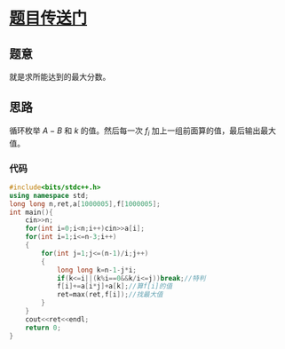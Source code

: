 # [题目传送门](https://www.luogu.com.cn/problem/AT_abc128_f)

## 题意

就是求所能达到的最大分数。

## 思路

循环枚举 $A-B$ 和 $k$ 的值。然后每一次 $f_{i}$ 加上一组前面算的值，最后输出最大值。

### 代码
```cpp
#include<bits/stdc++.h>
using namespace std;
long long n,ret,a[1000005],f[1000005];
int main(){
    cin>>n;
    for(int i=0;i<n;i++)cin>>a[i];
    for(int i=1;i<=n-3;i++)
    {
        for(int j=1;j<=(n-1)/i;j++)
        {
            long long k=n-1-j*i;
            if(k<=i||(k%i==0&&k/i<=j))break;//特判
            f[i]+=a[i*j]+a[k];//算f[i]的值
            ret=max(ret,f[i]);//找最大值
        }
    }
    cout<<ret<<endl;
    return 0;
}
```
